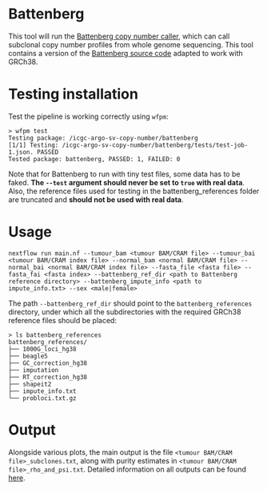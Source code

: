 Battenberg
==========

This tool will run the [Battenberg copy number caller](https://www.ncbi.nlm.nih.gov/pubmed/22608083), which can call subclonal copy number profiles from whole genome sequencing. This tool contains a version of the [Battenberg source code](https://github.com/Wedge-lab/battenberg) adapted to work with GRCh38.


# Testing installation

Test the pipeline is working correctly using `wfpm`:

```
> wfpm test
Testing package: /icgc-argo-sv-copy-number/battenberg
[1/1] Testing: /icgc-argo-sv-copy-number/battenberg/tests/test-job-1.json. PASSED
Tested package: battenberg, PASSED: 1, FAILED: 0

```

Note that for Battenberg to run with tiny test files, some data has to be faked. **The `--test` argument should never be set to `true` with real data**. Also, the reference files used for testing in the battenberg_references folder are truncated and **should not be used with real data**.

# Usage

```
nextflow run main.nf --tumour_bam <tumour BAM/CRAM file> --tumour_bai <tumour BAM/CRAM index file> --normal_bam <normal BAM/CRAM file> --normal_bai <normal BAM/CRAM index file> --fasta_file <fasta file> --fasta_fai <fasta index> --battenberg_ref_dir <path to Battenberg reference directory> --battenberg_impute_info <path to impute_info.txt> --sex <male|female>
```
The path `--battenberg_ref_dir` should point to the `battenberg_references` directory, under which all the subdirectories with the required GRCh38 reference files should be placed:

```
> ls battenberg_references
battenberg_references/
├── 1000G_loci_hg38
├── beagle5
├── GC_correction_hg38
├── imputation
├── RT_correction_hg38
├── shapeit2
├── impute_info.txt
└── probloci.txt.gz

```

# Output

Alongside various plots, the main output is the file `<tumour BAM/CRAM file>_subclones.txt`, along with purity estimates in `<tumour BAM/CRAM file>_rho_and_psi.txt`. Detailed information on all outputs can be found [here](https://github.com/Wedge-lab/battenberg#description-of-the-output).
